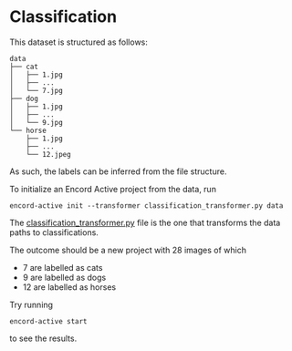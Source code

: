 # Classification

This dataset is structured as follows:

```
data
├── cat
│   ├── 1.jpg
│   ├── ...
│   └── 7.jpg
├── dog
│   ├── 1.jpg
│   ├── ...
│   └── 9.jpg
└── horse
    ├── 1.jpg
    ├── ...
    └── 12.jpeg
```

As such, the labels can be inferred from the file structure.

To initialize an Encord Active project from the data, run

```shell
encord-active init --transformer classification_transformer.py data
```

The [classification_transformer.py](./classification_transformer.py) file is the one that transforms the data paths to classifications.

The outcome should be a new project with 28 images of which

- 7 are labelled as cats
- 9 are labelled as dogs
- 12 are labelled as horses

Try running

```shell
encord-active start
```

to see the results.
